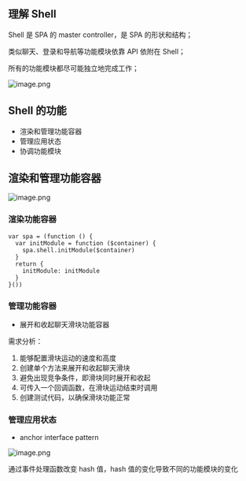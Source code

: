 ## 理解 Shell

Shell 是 SPA 的 master controller，是 SPA 的形状和结构；

类似聊天、登录和导航等功能模块依靠 API 依附在 Shell；

所有的功能模块都尽可能独立地完成工作；

![image.png](http://upload-images.jianshu.io/upload_images/1993435-45a66e8e4a275eb3.png?imageMogr2/auto-orient/strip%7CimageView2/2/w/1240)


## Shell 的功能

- 渲染和管理功能容器
- 管理应用状态
- 协调功能模块

## 渲染和管理功能容器

![image.png](http://upload-images.jianshu.io/upload_images/1993435-55b68a7817fa9ec8.png?imageMogr2/auto-orient/strip%7CimageView2/2/w/1240)

### 渲染功能容器

```
var spa = (function () {
  var initModule = function ($container) {
    spa.shell.initModule($container)
  }
  return {
    initModule: initModule
  }
}())
```

### 管理功能容器

- 展开和收起聊天滑块功能容器

需求分析：
1. 能够配置滑块运动的速度和高度
2. 创建单个方法来展开和收起聊天滑块
3. 避免出现竞争条件，即滑块同时展开和收起
4. 可传入一个回调函数，在滑块运动结束时调用
5. 创建测试代码，以确保滑块功能正常

### 管理应用状态

- anchor interface pattern

![image.png](http://upload-images.jianshu.io/upload_images/1993435-e9afed461d67bedd.png?imageMogr2/auto-orient/strip%7CimageView2/2/w/1240)

通过事件处理函数改变 hash 值，hash 值的变化导致不同的功能模块的变化

